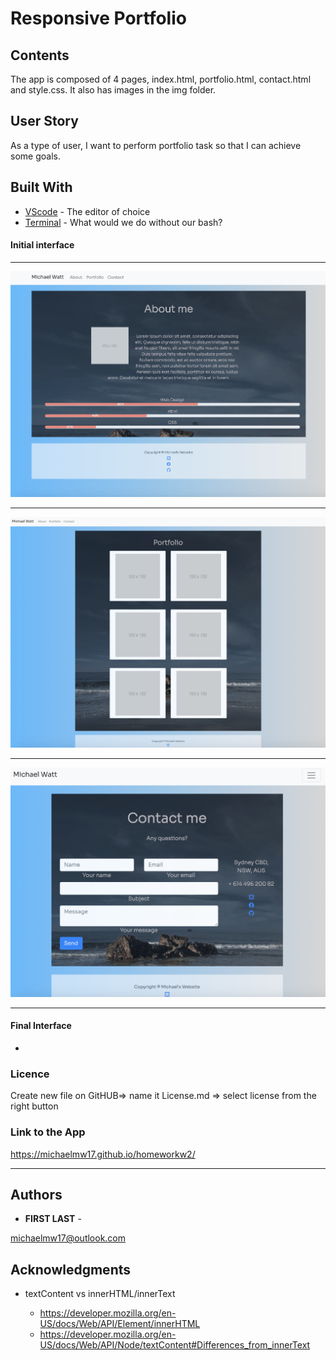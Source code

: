 # Responsive Portfolio


## Contents

<p>
The app is composed of 4 pages, index.html, portfolio.html, contact.html and style.css. It also has images in the img folder.
</p>

## User Story

<p>
As a type of user, I want to perform portfolio task so that I can achieve some goals.
</p>

## Built With

- [VScode](https://code.visualstudio.com/) - The editor of choice
- [Terminal](https:///) - What would we do without our bash?

#### Initial interface

<hr>
<img src="./img/aboutpage.png">
<hr>
<img src="./img/portfoilopage.png">
<hr>
<img src="./img/contactpage.png">
<hr>

#### Final Interface

-

### Licence

Create new file on GitHUB=> name it License.md => select license from the right button

### Link to the App

<a href=".">https://michaelmw17.github.io/homeworkw2/</a>

<hr>

## Authors

- **FIRST LAST** -

michaelmw17@outlook.com

## Acknowledgments

- textContent vs innerHTML/innerText

  - https://developer.mozilla.org/en-US/docs/Web/API/Element/innerHTML
  - https://developer.mozilla.org/en-US/docs/Web/API/Node/textContent#Differences_from_innerText
